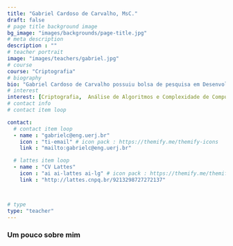 ```yaml
---
title: "Gabriel Cardoso de Carvalho, MsC."
draft: false
# page title background image
bg_image: "images/backgrounds/page-title.jpg"
# meta description
description : ""
# teacher portrait
image: "images/teachers/gabriel.jpg"
# course
course: "Criptografia"
# biography
bio: "Gabriel Cardoso de Carvalho possuiu bolsa de pesquisa em Desenvolvimento de Ferramentas de Criptoanálise da ABIN de abril de 2021 até setembro de 2023 que substituiu a anterior bolsa da CAPES, iniciada em março de 2019. Teve bolsa de mestrado pela CAPES de março de 2017 até fevereiro de 2018, sendo substituída pela Bolsa Nota 10 da FAPERJ em março de 2018 até fevereiro de 2019 e adquiriu o título de Mestre em Computação pela Universidade Federal Fluminense em Fevereiro de 2019 com com média 8,9, sob orientação do Professor Luis Antonio Brasil Kowada. Em Agosto 2016, concluiu projeto de Iniciação Científica, como bolsista do CNPq, na área de Criptoanálise Linear e em seguida participou de Iniciação Científica, como bolsista da FAPERJ, na área de Criptoanálise de Cifras de Bloco até o final de 2016. Gabriel obteve o título de Bacharel em Ciência da Computação pela Universidade Federal Fluminense em Janeiro de 2017."
# interest
interest: [Criptografia,  Análise de Algoritmos e Complexidade de Computação, Teoria dos Grafos, Teoria da Computação]
# contact info 
# contact item loop

contact:
  # contact item loop
  - name : "gabrielc@eng.uerj.br"
    icon : "ti-email" # icon pack : https://themify.me/themify-icons
    link : "mailto:gabrielc@eng.uerj.br"

  # lattes item loop
  - name : "CV Lattes"
    icon : "ai ai-lattes ai-lg" # icon pack : https://themify.me/themify-icons
    link : "http://lattes.cnpq.br/9213298727272137"



# type
type: "teacher"
---
```


### Um pouco sobre mim


